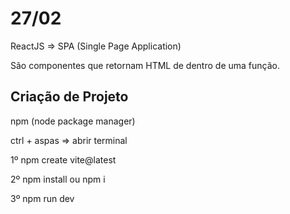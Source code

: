 # 27/02

ReactJS => SPA (Single Page Application)

São componentes que retornam HTML de dentro de uma função.

## Criação de Projeto

npm (node package manager)

ctrl + aspas => abrir terminal

1º npm create vite@latest

2º npm install ou npm i

3º npm run dev